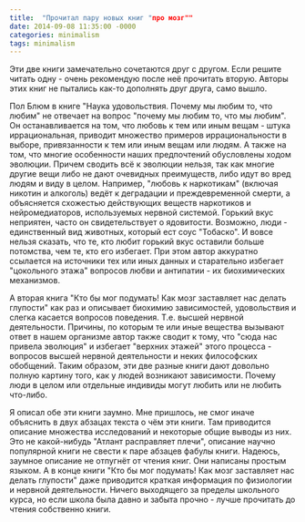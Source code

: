 ```yaml
---
title:  "Прочитал пару новых книг "про мозг""
date: 2014-09-08 11:35:00 -0000
categories: minimalism
tags: minimalism
---
```


Эти две книги замечательно сочетаются друг с другом. Если решите читать одну - очень рекомендую после неё прочитать вторую. Авторы этих книг не пытались как-то дополнять друг друга, само вышло. 

Пол Блюм в книге "Наука удовольствия. Почему мы любим то, что любим" не отвечает на вопрос "почему мы любим то, что мы любим". Он останавливается на том, что любовь к тем или иным вещам - штука иррациональная, приводит множество примеров иррациональности в выборе, привязанности к тем или иным вещам или людям. А также на том, что многие особенности наших предпочтений обусловлены ходом эволюции. Причем сводить всё к эволюции нельзя, так как многие другие вещи либо не дают очевидных преимуществ, либо идут во вред людям и виду в целом. Например, "любовь к наркотикам" (включая никотин и алкоголь) ведёт к деградации и преждевременной смерти, а объясняется схожестью действующих веществ наркотиков и нейромедиаторов, используемых нервной системой. Горький вкус неприятен, часто он свидетельствует о ядовитости. Возможно, люди - единственный вид животных, который ест соус "Тобаско". И вовсе нельзя сказать, что те, кто любит горький вкус оставили больше потомства, чем те, кто его избегает. При этом автор аккуратно ссылается на источники тех или иных данных и старательно избегает "цокольного этажа" вопросов любви и антипатии - их биохимических механизмов. 

А вторая книга "Кто бы мог подумать! Как мозг заставляет нас делать глупости" как раз и описывает биохимию зависимостей, удовольствия и слегка касается вопросов поведения. Т.е. высшей нервной деятельности. Причины, по которым те или иные вещества вызывают ответ в нашем организме автор также сводит к тому, что "сюда нас привела эволюция" и избегает "верхних этажей" этого процесса - вопросов высшей нервной деятельности и неких философских обобщений. Таким образом, эти две разные книги дают довольно полную картину того, как у людей возникают зависимости. Почему люди в целом или отдельные индивиды могут любить или не любить что-либо.

Я описал обе эти книги заумно. Мне пришлось, не смог иначе объяснить в двух абзацах текста о чём эти книги.  Там приводится описание множества исследований и некоторые общие выводы из них. Это не какой-нибудь "Атлант расправляет плечи", описание научно популярной книги не свести к паре абзацев фабулы книги. Надеюсь, заумное описание не отпугнёт от чтения книг. Они написаны простым языком. А в конце книги  "Кто бы мог подумать! Как мозг заставляет нас делать глупости" даже приводится краткая информация по физиологии и нервной деятельности. Ничего выходящего за пределы школьного курса, но если школа была давно и забыта прочно - лучше прочитать до чтения собственно книги. 